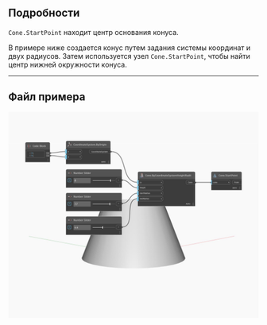 ## Подробности
`Cone.StartPoint` находит центр основания конуса.

В примере ниже создается конус путем задания системы координат и двух радиусов. Затем используется узел `Cone.StartPoint`, чтобы найти центр нижней окружности конуса.

___
## Файл примера

![StartPoint](./Autodesk.DesignScript.Geometry.Cone.StartPoint_img.jpg)

